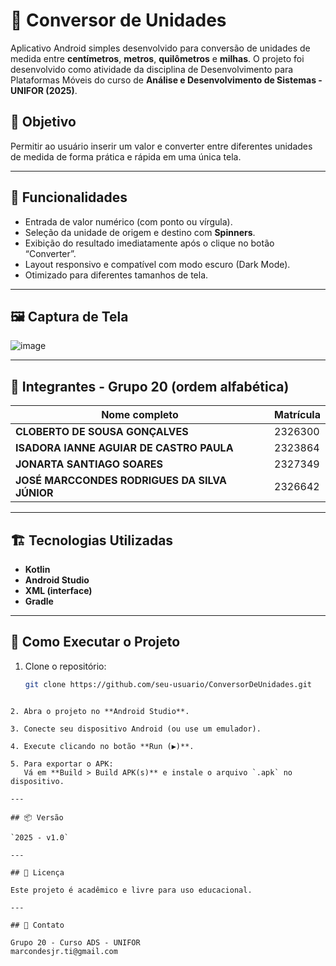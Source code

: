 # 📱 Conversor de Unidades

Aplicativo Android simples desenvolvido para conversão de unidades de medida entre **centímetros**, **metros**, **quilômetros** e **milhas**. O projeto foi desenvolvido como atividade da disciplina de Desenvolvimento para Plataformas Móveis do curso de **Análise e Desenvolvimento de Sistemas - UNIFOR (2025)**.

## 🎯 Objetivo

Permitir ao usuário inserir um valor e converter entre diferentes unidades de medida de forma prática e rápida em uma única tela.

---

## 🧪 Funcionalidades

- Entrada de valor numérico (com ponto ou vírgula).
- Seleção da unidade de origem e destino com **Spinners**.
- Exibição do resultado imediatamente após o clique no botão “Converter”.
- Layout responsivo e compatível com modo escuro (Dark Mode).
- Otimizado para diferentes tamanhos de tela.

---

## 🖼️ Captura de Tela

![image](https://github.com/user-attachments/assets/d6bf1ae6-6336-496f-909e-5e004072e2bf)



---

## 👥 Integrantes - Grupo 20 (ordem alfabética)

| Nome completo | Matrícula |
|---------------|-----------|
| **CLOBERTO DE SOUSA GONÇALVES** | 2326300 |
| **ISADORA IANNE AGUIAR DE CASTRO PAULA** | 2323864 |
| **JONARTA SANTIAGO SOARES** | 2327349 |
| **JOSÉ MARCCONDES RODRIGUES DA SILVA JÚNIOR** | 2326642 |

---

## 🏗️ Tecnologias Utilizadas

- **Kotlin**
- **Android Studio**
- **XML (interface)**
- **Gradle**

---

## 🚀 Como Executar o Projeto

1. Clone o repositório:
   ```bash
   git clone https://github.com/seu-usuario/ConversorDeUnidades.git
````

2. Abra o projeto no **Android Studio**.

3. Conecte seu dispositivo Android (ou use um emulador).

4. Execute clicando no botão **Run (▶)**.

5. Para exportar o APK:
   Vá em **Build > Build APK(s)** e instale o arquivo `.apk` no dispositivo.

---

## 📦 Versão

`2025 - v1.0`

---

## 📄 Licença

Este projeto é acadêmico e livre para uso educacional.

---

## 📧 Contato

Grupo 20 - Curso ADS - UNIFOR
marcondesjr.ti@gmail.com


